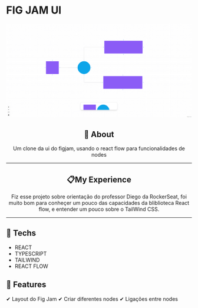 # **FIG JAM UI**

![print do projeto](print.png)

<div align="center">

## &#127919; **About**

Um clone da ui do figjam, usando o react flow para funcionalidades de nodes

</div>
<hr/>
<div align="center">

## 📋**My Experience**

Fiz esse projeto sobre orientação do professor Diego da RockerSeat, foi muito bom para conheçer um pouco das capacidades da bliblioteca React flow, e entender um pouco sobre o TailWind CSS.

</div>
<hr style=""/>
<div>

## 🔧 **Techs**

- REACT
- TYPESCRIPT
- TAILWIND
- REACT FLOW

</div>
<div>

## &#127775; **Features**

&#10004; Layout do Fig Jam &#10004; Criar diferentes nodes &#10004; Ligações entre nodes

</div>
<div align="center">

</div>
